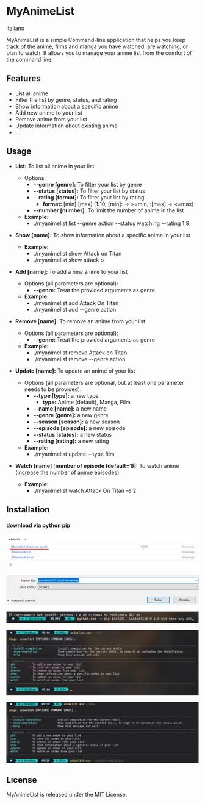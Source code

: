 # MyAnimeList

[italiano](README.it.md)

MyAnimeList is a simple Command-line application that helps you keep track of the anime, films and manga you have
watched, are watching, or plan to watch. It allows you to manage your anime list from the comfort of the command line.

## Features

- List all anime
- Filter the list by genre, status, and rating
- Show information about a specific anime
- Add new anime to your list
- Remove anime from your list
- Update information about existing anime
- ...

## Usage

- **List:** To list all anime in your list
    - Options:
        - **--genre [genre]:** To filter your list by genre
        - **--status [status]:** To filter your list by status
        - **--rating [format]:** To filter your list by rating
            - **format:** [min]:[max] (1:10, [min]: -> >=min, :[max] -> <=max)
        - **--number [number]:** To limit the number of anime in the list
    - **Example:**
        - ./myanimelist list --genre action --status watching --rating 1:9

- **Show [name]:** To show information about a specific anime in your list
    - **Example:**
        - ./myanimelist show Attack on Titan
        - ./myanimelist show attack o

- **Add [name]:** To add a new anime to your list
    - Options (all parameters are optional):
        - **--genre:** Treat the provided arguments as genre
    - **Example:**
        - ./myanimelist add Attack On Titan
        - ./myanimelist add --genre action

- **Remove [name]:** To remove an anime from your list
    - Options (all parameters are optional):
        - **--genre:** Treat the provided arguments as genre
    - **Example:**
        - ./myanimelist remove Attack on Titan
        - ./myanimelist remove --genre action

- **Update [name]:** To update an anime of your list
    - Options (all parameters are optional, but at least one parameter needs to be provided):
        - **--type [type]:** a new type
            - **type:** Anime (default), Manga, Film
        - **--name [name]:** a new name
        - **--genre [genre]:** a new genre
        - **--season [season]:** a new season
        - **--episode [episode]:** a new episode
        - **--status [status]:** a new status
        - **--rating [rating]:** a new rating
    - **Example:**
        - ./myanimelist update --type film

- **Watch [name] [number of episode (default=1)]:** To watch anime (increase the number of anime episodes)
    - **Example:**
        - ./myanimelist watch Attack On Titan -e 2

## Installation

#### download via python pip

![step 1](img/installation/step1.png)

![step 2](img/installation/step2.png)

![step 3](img/installation/step3.png)

![step 4](img/installation/step4.png)

![step 5](img/installation/step5.png)


## License

MyAnimeList is released under the MIT License.

